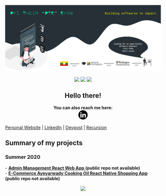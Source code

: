 <img src="https://github.com/ptkpyitheim/ptkpyitheim/blob/master/github_readme_cover.png?raw=true">

<p align="center">
  <img src="https://www.animatedimages.org/data/media/35/animated-eye-image-0012.gif" width="30px">
  <img src="https://www.animatedimages.org/data/media/35/animated-eye-image-0012.gif" width="30px">
  <img src="https://www.animatedimages.org/data/media/35/animated-eye-image-0012.gif" width="30px">
</p>

<h2 align="center">             
  Hello there!
</h2>

<p align="center">
   <b>You can also reach me here:</b><br>
   <img src="linkedin.png" width="30px">

  <a href="http://pyitheimkyaw.com/" target="_blank">Personal Website</a>
   | 
  <a href="https://www.linkedin.com/in/ptkpyitheim/" target="_blank">LinkedIn</a>
   | 
  <a href="http://devpost.com/ptkpyitheim" target="_blank">Devpost</a>
   | 
  <a href="http://github.com/ptkpyitheim" target="_blank">Recursion</a>
</p>

<h2>
  Summary of my projects
</h2>

<h3>
  Summer 2020
</h3>

<p>
  - <b><a href="https://aywd-3be6b.web.app/" target="_blank">Admin Management React Web App </a>(public repo not available)</b></br>
  - <b><a href="https://apps.apple.com/us/app/id1529671472" target="_blank">E-Commerce Ayeyarwady Cooking Oil React Native Shopping App </a>(public repo not available)</b></br>

</p>

<p align="center">
   <img align="center" src="https://github-readme-stats.vercel.app/api/top-langs/?username=ptkpyitheim&title_color=00FFB5&bg_color=273036&text_color=ffffff" />
</p>

<!--
**ptkpyitheim/ptkpyitheim** is a ✨ _special_ ✨ repository because its `README.md` (this file) appears on your GitHub profile.

Here are some ideas to get you started:

- 🔭 I’m currently working on ...
- 🌱 I’m currently learning ...
- 👯 I’m looking to collaborate on ...
- 🤔 I’m looking for help with ...
- 💬 Ask me about ...
- 📫 How to reach me: ...
- 😄 Pronouns: ...
- ⚡ Fun fact: ...
-->
